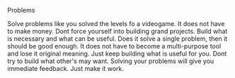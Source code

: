 Problems

Solve problems like you solved the levels fo a videogame. 
It does not have to make money. Dont force yourself into building grand projects.
Build what is necessary and what can be useful.
Does it solve a single problem, then it should be good enough.
It does not have to become a multi-purpose tool and lose it original meaning.
Just keep building what is useful for you.
Dont try to build what other's may want. Solving your problems will give you immediate feedback.
Just make it work.
